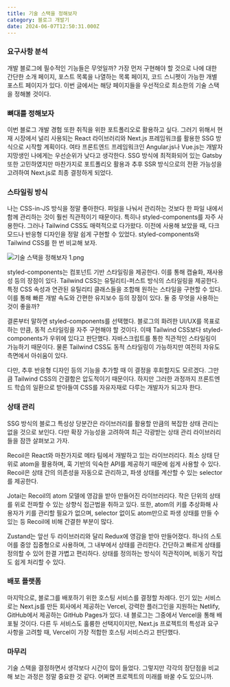 ```yaml
---
title: 기술 스택을 정해보자
category: 블로그 개발기
date: 2024-06-07T12:50:31.000Z
---
```


### 요구사항 분석

개발 블로그에 필수적인 기능들은 무엇일까? 가장 먼저 구현해야 할 것으로 나에 대한 간단한 소개 페이지, 포스트 목록을 나열하는 목록 페이지, 코드 스니펫이 가능한 개별 포스트 페이지가 있다. 이번 글에서는 해당 페이지들을 우선적으로 최소한의 기술 스택을 정해볼 것이다.

### 뼈대를 정해보자

이번 블로그 개발 경험 또한 취직을 위한 포트폴리오로 활용하고 싶다. 그러기 위해서 현재 시장에서 널리 사용되는 React 라이브러리와 Next.js 프레임워크를 활용한 SSG 방식으로 시작할 계획이다. 여타 프론트엔드 프레임워크인 Angular.js나 Vue.js는 개발자 지망생인 나에게는 우선순위가 낮다고 생각한다. SSG 방식에 최적화되어 있는 Gatsby 또한 고민하였지만 마찬가지로 포트폴리오 활용과 추후 SSR 방식으로의 전환 가능성을 고려하여 Next.js로 최종 결정하게 되었다.

### 스타일링 방식

나는 CSS-in-JS 방식을 정말 좋아한다. 파일을 나눠서 관리하는 것보다 한 파일 내에서 함께 관리하는 것이 훨씬 직관적이기 때문이다. 특히나 styled-components를 자주 사용한다. 그러나 Tailwind CSS도 매력적으로 다가왔다. 이전에 사용해 보았을 때, 다크 모드나 반응형 디자인을 정말 쉽게 구현할 수 있었다. styled-components와 Tailwind CSS를 한 번 비교해 보자.

![기술 스택을 정해보자 1.png](/image/기술%20스택을%20정해보자%201.png)

styled-components는 컴포넌트 기반 스타일링을 제공한다. 이를 통해 캡슐화, 재사용성 등의 장점이 있다. Tailwind CSS는 유틸리티-퍼스트 방식의 스타일링을 제공한다. 특정 CSS 속성과 연관된 유틸리티 클래스들을 조합해 원하는 스타일을 구현할 수 있다. 이를 통해 빠른 개발 속도와 간편한 유지보수 등의 장점이 있다. 둘 중 무엇을 사용하는 것이 좋을까?

결론부터 말하면 styled-components를 선택했다. 블로그의 화려한 UI/UX를 목표로 하는 만큼, 동적 스타일링을 자주 구현해야 할 것이다. 이때 Tailwind CSS보다 styled-components가 우위에 있다고 판단했다. 자바스크립트를 통한 직관적인 스타일링이 가능하기 때문이다. 물론 Tailwind CSS도 동적 스타일링이 가능하지만 여전히 자유도 측면에서 아쉬움이 있다.

다만, 추후 반응형 디자인 등의 기능을 추가할 때 이 결정을 후회할지도 모르겠다. 그만큼 Tailwind CSS의 간결함은 압도적이기 때문이다. 하지만 그러한 과정까지 프론트엔드 학습의 일환으로 받아들여 CSS를 자유자재로 다루는 개발자가 되고자 한다.

### 상태 관리

SSG 방식의 블로그 특성상 당분간은 라이브러리를 활용할 만큼의 복잡한 상태 관리는 없을 것으로 보인다. 다만 확장 가능성을 고려하여 최근 각광받는 상태 관리 라이브러리들을 잠깐 살펴보고 가자.

Recoil은 React와 마찬가지로 메타 팀에서 개발하고 있는 라이브러리다. 최소 상태 단위로 atom을 활용하며, 훅 기반의 익숙한 API를 제공하기 때문에 쉽게 사용할 수 있다. Recoil은 상태 간의 의존성을 자동으로 관리하고, 파생 상태를 계산할 수 있는 selector를 제공한다.

Jotai는 Recoil의 atom 모델에 영감을 받아 만들어진 라이브러리다. 작은 단위의 상태를 위로 전파할 수 있는 상향식 접근법을 취하고 있다. 또한, atom의 키를 추상화해 사용자가 키를 관리할 필요가 없으며, selector 없이도 atom만으로 파생 상태를 만들 수 있는 등 Recoil에 비해 간결한 부분이 많다.

Zustand는 앞선 두 라이브러리와 달리 Redux에 영감을 받아 만들어졌다. 하나의 스토어를 중앙 집중형으로 사용하며, 그 내부에서 상태를 관리한다. 간단하고 빠르게 상태를 정의할 수 있어 한결 가볍고 편리하다. 상태를 정의하는 방식이 직관적이며, 비동기 작업도 쉽게 처리할 수 있다.

### 배포 플랫폼

마지막으로, 블로그를 배포하기 위한 호스팅 서비스를 결정할 차례다. 인기 있는 서비스로는 Next.js를 만든 회사에서 제공하는 Vercel, 강력한 플러그인을 지원하는 Netlify, GitHub에서 제공하는 GitHub Pages가 있다. 내 블로그는 그중에서 Vercel을 통해 배포될 것이다. 다른 두 서비스도 훌륭한 선택지이지만, Next.js 프로젝트의 특성과 요구 사항을 고려할 때, Vercel이 가장 적합한 호스팅 서비스라고 판단했다.

### 마무리

기술 스택을 결정하면서 생각보다 시간이 많이 들었다. 그렇지만 각각의 장단점을 비교해 보는 과정은 정말 중요한 것 같다. 어쩌면 프로젝트의 미래를 바꿀 수도 있으니까.
